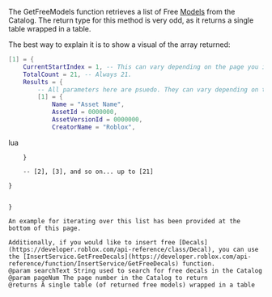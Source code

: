 The GetFreeModels function retrieves a list of Free [Models](https://developer.roblox.com/api-reference/class/Model) from the Catalog. The return type for this method is very odd, as it returns a single table wrapped in a table.

The best way to explain it is to show a visual of the array returned:

```lua
[1] = {
	CurrentStartIndex = 1, -- This can vary depending on the page you input.
	TotalCount = 21, -- Always 21.
	Results = {
		-- All parameters here are psuedo. They can vary depending on the asset.
		[1] = {	
			Name = "Asset Name",
			AssetId = 0000000,
			AssetVersionId = 0000000,
			CreatorName = "Roblox",
```

lua

		}

		-- [2], [3], and so on... up to [21]

	}

```

}

An example for iterating over this list has been provided at the bottom of this page.

Additionally, if you would like to insert free [Decals](https://developer.roblox.com/api-reference/class/Decal), you can use the [InsertService.GetFreeDecals](https://developer.roblox.com/api-reference/function/InsertService/GetFreeDecals) function.
@param searchText String used to search for free decals in the Catalog
@param pageNum The page number in the Catalog to return
@returns A single table (of returned free models) wrapped in a table
